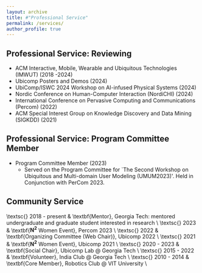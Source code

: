 ```yaml
---
layout: archive
title: #"Professional Service"
permalink: /services/
author_profile: true
---
```

## Professional Service: Reviewing
* ACM Interactive, Mobile, Wearable and Ubiquitous Technologies (IMWUT) (2018 -2024)
* Ubicomp Posters and Demos (2024)
* UbiComp/ISWC 2024 Workshop on AI-infused Physical Systems	(2024) 
* Nordic Conference on Human-Computer Interaction (NordiCHI) (2024) 
* International Conference on Pervasive Computing and Communications (Percom) (2022)
* ACM Special Interest Group on Knowledge Discovery and Data Mining (SIGKDD) (2021)

## Professional Service: Program Committee Member
* Program Committee Member (2023)
  *  Served on the Program Committee for `The Second Workshop on Ubiquitous and Multi-domain User Modeling (UMUM2023)'. Held in Conjunction with PerCom 2023. 

## Community Service

\textsc{} 2018 - present & \textbf{Mentor}, Georgia Tech:  mentored undergraduate and graduate student interested in research  \\
\textsc{} 2023 & \textbf{$\mathbf{N^2}$ Women Event}, Percom 2023   \\
\textsc{} 2022 & \textbf{Organizing Committee (Web Chair)}, Ubicomp 2022   \\
\textsc{} 2021 & \textbf{$\mathbf{N^2}$ Women Event}, Ubicomp 2021   \\
\textsc{} 2020 - 2023 & \textbf{Social Chair}, Ubicomp Lab @ Georgia Tech   \\
\textsc{} 2015 - 2022 & \textbf{Volunteer}, India Club @ Georgia Tech   \\
\textsc{} 2010 - 2014 & \textbf{Core Member}, Robotics Club @ VIT University   \\

